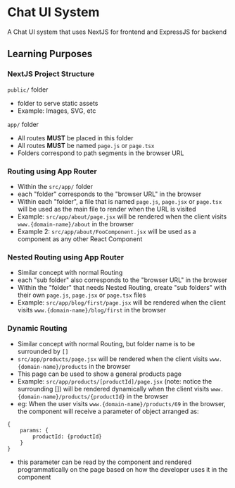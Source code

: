 # Chat UI System
A Chat UI system that uses NextJS for frontend and ExpressJS for backend

## Learning Purposes

### NextJS Project Structure
```public/``` folder
* folder to serve static assets
* Example: Images, SVG, etc

```app/``` folder
* All routes **MUST** be placed in this folder
* All routes **MUST** be named ```page.js``` or ```page.tsx```
* Folders correspond to path segments in the browser URL

### Routing using App Router
* Within the ```src/app/``` folder
* each "folder" corresponds to the "browser URL" in the browser
* Within each "folder", a file that is named ```page.js```, ```page.jsx``` or ```page.tsx``` will be used as the main file to render when the URL is visited
* Example: ```src/app/about/page.jsx``` will be rendered when the client visits ```www.{domain-name}/about``` in the browser
* Example 2: ```src/app/about/FooComponent.jsx``` will be used as a component as any other React Component

### Nested Routing using App Router
* Similar concept with normal Routing
* each "sub folder" also corresponds to the "browser URL" in the browser
* Within the "folder" that needs Nested Routing, create "sub folders" with their own ```page.js```, ```page.jsx``` or ```page.tsx``` files
* Example: ```src/app/blog/first/page.jsx``` will be rendered when the client visits ```www.{domain-name}/blog/first``` in the browser

### Dynamic Routing
* Similar concept with normal Routing, but folder name is to be surrounded by ```[]```
* ```src/app/products/page.jsx``` will be rendered when the client visits ```www.{domain-name}/products``` in the browser
* This page can be used to show a general products page
* Example: ```src/app/products/[productId]/page.jsx``` (note: notice the surrounding []) will be rendered dynamically when the client visits ```www.{domain-name}/products/{productId}``` in the browser
* eg: When the user visits ```www.{domain-name}/products/69``` in the browser, the component will receive a parameter of object arranged as:
```
{
    params: {
        productId: {productId}
    }
}
```
* this parameter can be read by the component and rendered programmatically on the page based on how the developer uses it in the component
